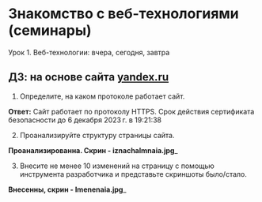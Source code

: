 # Знакомство с веб-технологиями (семинары)
Урок 1. Веб-технологии: вчера, сегодня, завтра

## ДЗ: на основе сайта  [yandex.ru](https://yandex.ru/)
1. Определите, на каком протоколе работает сайт.

**Ответ:** Сайт работает по протоколу HTTPS. Срок действия сертификата безопасности до 6 декабря 2023 г. в 19:21:38

2. Проанализируйте структуру страницы сайта.

**Проанализированна. Скрин - iznachalmnaia.jpg**_

3. Внесите не менее 10 изменений на страницу с помощью инструмента разработчика и представьте скриншоты было/стало.

**Внесенны, скрин - Imenenaia.jpg**_

